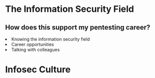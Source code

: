 # The Information Security Field

## How does this support my pentesting career?

<li>Knowing the information security field</li>
<li>Career opportunities</li>
<li>Talking with colleagues</li>

# Infosec Culture
